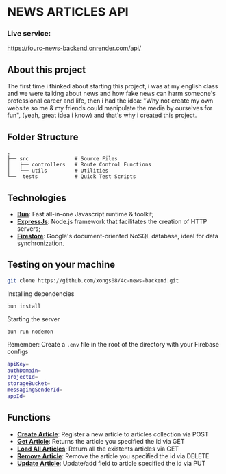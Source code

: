 # NEWS ARTICLES API
### Live service:
https://fourc-news-backend.onrender.com/api/

## About this project
The first time i thinked about starting this project, i was at my english class and we were talking about news and how fake news can harm someone's professional career and life, then i had the idea: "Why not create my own website so me & my friends could manipulate the media by ourselves for fun", (yeah, great idea i know) and that's why i created this project.

## Folder Structure

    .
    ├── src               # Source Files
    │   ├── controllers   # Route Control Functions
    │   └── utils         # Utilities
    └──  tests            # Quick Test Scripts

## Technologies
- [**Bun**](https://bun.sh): Fast all-in-one Javascript runtime & toolkit;
- [**ExpressJs**](https://expressjs.com): Node.js framework that facilitates the creation of HTTP servers;
- [**Firestore**](https://firebase.google.com/docs/firestore): Google's document-oriented NoSQL database, ideal for data synchronization.

## Testing on your machine
```bash
git clone https://github.com/xongs08/4c-news-backend.git
```

Installing dependencies
```bash
bun install
```

Starting the server
```
bun run nodemon
```

Remember: Create a ```.env``` file in the root of the directory with your Firebase configs
```bash
apiKey=
authDomain=
projectId=
storageBucket=
messagingSenderId=
appId=
```

## Functions
- [**Create Article**](/tests/CreateArticleTest.ts): Register a new article to articles collection via POST
- [**Get Article**](/tests/GetArticleTest.ts): Returns the article you specified the id via GET
- [**Load All Articles**](/tests/LoadArticlesTest.ts): Return all the existents articles via GET
- [**Remove Article**](/tests/RemoveArticleTest.ts): Remove the article you specified the id via DELETE
- [**Update Article**](/tests/UpdateArticleTest.ts): Update/add field to article specified the id via PUT
